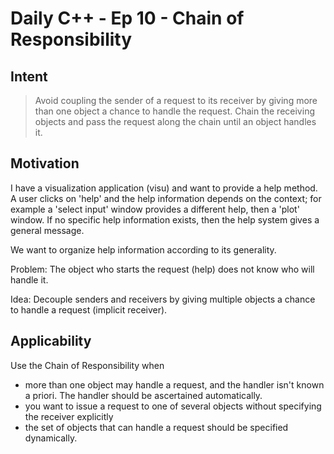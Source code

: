 # Daily C++ - Ep 10 - Chain of Responsibility

## Intent

> Avoid coupling the sender of a request to its receiver by giving more than
> one object a chance to handle the request. Chain the receiving objects and
> pass the request along the chain until an object handles it.

## Motivation

I have a visualization application (visu) and want to provide a help method. A
user clicks on 'help' and the help information depends on the context; for
example a 'select input' window provides a different help, then a 'plot'
window. If no specific help information exists, then the help system gives a
general message.

We want to organize help information according to its generality.

Problem: The object who starts the request (help) does not know who will handle
it.

Idea: Decouple senders and receivers by giving multiple objects a chance to
handle a request (implicit receiver).

## Applicability

Use the Chain of Responsibility when

- more than one object may handle a request, and the handler isn't known a
  priori. The handler should be ascertained automatically.
- you want to issue a request to one of several objects without specifying the
  receiver explicitly
- the set of objects that can handle a request should be specified
  dynamically.
